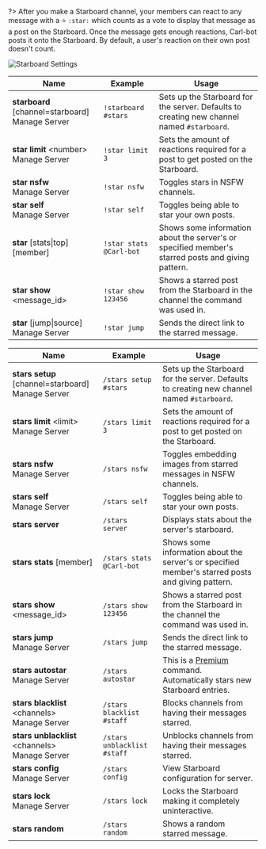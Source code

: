 ?> After you make a Starboard channel, your members can react to any message with a ⭐ `:star:` which counts as a vote to display that message as a post on the Starboard. Once the message gets enough reactions, Carl-bot posts it onto the Starboard. By default, a user's reaction on their own post doesn't count.

![Starboard Settings](_images/starboard_settings.png ':size=75%')

<!-- tabs:start -->

<!-- tab:Prefix Commands -->
Name              | Example           | Usage                                                                         
 ---------------- | ----------------- | ----------------------------------------------------------------------------- 
**starboard** [channel=starboard]<br><span class="user-permissions">Manage Server</span> | `!starboard #stars` | Sets up the Starboard for the server. Defaults to creating new channel named `#starboard`.
**star limit** \<number><br><span class="user-permissions">Manage Server</span> | `!star limit 3` | Sets the amount of reactions required for a post to get posted on the Starboard.
**star nsfw**<br><span class="user-permissions">Manage Server</span>     | `!star nsfw`      | Toggles stars in NSFW channels.                                               
**star self**<br><span class="user-permissions">Manage Server</span>     | `!star self`      | Toggles being able to star your own posts.                                    
**star** [stats\|top] [member] | `!star stats @Carl-bot` | Shows some information about the server's or specified member's starred posts and giving pattern.
**star show** \<message_id> | `!star show 123456` | Shows a starred post from the Starboard in the channel the command was used in.
**star** [jump\|source]<br><span class="user-permissions">Manage Server</span> | `!star jump`| Sends the direct link to the starred message.                                 

<!-- tab:Slash Commands -->
Name              | Example           | Usage                                                                         
 ---------------- | ----------------- | ----------------------------------------------------------------------------- 
**stars setup** [channel=starboard]<br><span class="user-permissions">Manage Server</span> | `/stars setup #stars` | Sets up the Starboard for the server. Defaults to creating new channel named `#starboard`.
**stars limit** \<limit><br><span class="user-permissions">Manage Server</span> | `/stars limit 3` | Sets the amount of reactions required for a post to get posted on the Starboard.
**stars nsfw**<br><span class="user-permissions">Manage Server</span>    | `/stars nsfw`     | Toggles embedding images from starred messages in NSFW channels.              
**stars self**<br><span class="user-permissions">Manage Server</span>    | `/stars self`     | Toggles being able to star your own posts.                                    
**stars server**  | `/stars server`   | Displays stats about the server's starboard.                                  
**stars stats** [member] | `/stars stats @Carl-bot` | Shows some information about the server's or specified member's starred posts and giving pattern.
**stars show** \<message_id> | `/stars show 123456` | Shows a starred post from the Starboard in the channel the command was used in.
**stars jump**<br><span class="user-permissions">Manage Server</span>    | `/stars jump`     | Sends the direct link to the starred message.                               
**stars autostar**<br><span class="user-permissions">Manage Server</span> | `/stars autostar` | This is a [Premium](https://www.patreon.com/carlbot) command. Automatically stars new Starboard entries.
**stars blacklist** \<channels><br><span class="user-permissions">Manage Server</span> | `/stars blacklist #staff` | Blocks channels from having their messages starred.     
**stars unblacklist** \<channels><br><span class="user-permissions">Manage Server</span> | `/stars unblacklist #staff` | Unblocks channels from having their messages starred.
**stars config**<br><span class="user-permissions">Manage Server</span>  | `/stars config`   | View Starboard configuration for server.                                      
**stars lock**<br><span class="user-permissions">Manage Server</span>    | `/stars lock`     | Locks the Starboard making it completely uninteractive.                       
**stars random**  | `/stars random`   | Shows a random starred message.                                               

<!-- tabs:end -->